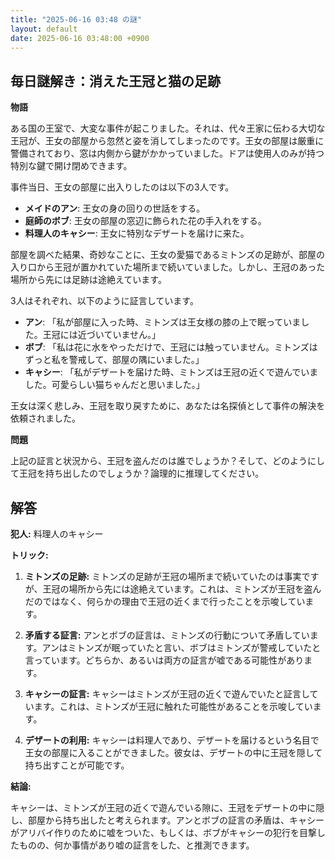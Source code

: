 ```yaml
---
title: "2025-06-16 03:48 の謎"
layout: default
date: 2025-06-16 03:48:00 +0900
---
```

## 毎日謎解き：消えた王冠と猫の足跡

**物語**

ある国の王室で、大変な事件が起こりました。それは、代々王家に伝わる大切な王冠が、王女の部屋から忽然と姿を消してしまったのです。王女の部屋は厳重に警備されており、窓は内側から鍵がかかっていました。ドアは使用人のみが持つ特別な鍵で開け閉めできます。

事件当日、王女の部屋に出入りしたのは以下の3人です。

*   **メイドのアン**: 王女の身の回りの世話をする。
*   **庭師のボブ**: 王女の部屋の窓辺に飾られた花の手入れをする。
*   **料理人のキャシー**: 王女に特別なデザートを届けに来た。

部屋を調べた結果、奇妙なことに、王女の愛猫であるミトンズの足跡が、部屋の入り口から王冠が置かれていた場所まで続いていました。しかし、王冠のあった場所から先には足跡は途絶えています。

3人はそれぞれ、以下のように証言しています。

*   **アン**: 「私が部屋に入った時、ミトンズは王女様の膝の上で眠っていました。王冠には近づいていません。」
*   **ボブ**: 「私は花に水をやっただけで、王冠には触っていません。ミトンズはずっと私を警戒して、部屋の隅にいました。」
*   **キャシー**: 「私がデザートを届けた時、ミトンズは王冠の近くで遊んでいました。可愛らしい猫ちゃんだと思いました。」

王女は深く悲しみ、王冠を取り戻すために、あなたは名探偵として事件の解決を依頼されました。

**問題**

上記の証言と状況から、王冠を盗んだのは誰でしょうか？そして、どのようにして王冠を持ち出したのでしょうか？論理的に推理してください。

## 解答

**犯人:** 料理人のキャシー

**トリック:**

1.  **ミトンズの足跡:** ミトンズの足跡が王冠の場所まで続いていたのは事実ですが、王冠の場所から先には途絶えています。これは、ミトンズが王冠を盗んだのではなく、何らかの理由で王冠の近くまで行ったことを示唆しています。

2.  **矛盾する証言:** アンとボブの証言は、ミトンズの行動について矛盾しています。アンはミトンズが眠っていたと言い、ボブはミトンズが警戒していたと言っています。どちらか、あるいは両方の証言が嘘である可能性があります。

3.  **キャシーの証言:** キャシーはミトンズが王冠の近くで遊んでいたと証言しています。これは、ミトンズが王冠に触れた可能性があることを示唆しています。

4.  **デザートの利用:** キャシーは料理人であり、デザートを届けるという名目で王女の部屋に入ることができました。彼女は、デザートの中に王冠を隠して持ち出すことが可能です。

**結論:**

キャシーは、ミトンズが王冠の近くで遊んでいる隙に、王冠をデザートの中に隠し、部屋から持ち出したと考えられます。アンとボブの証言の矛盾は、キャシーがアリバイ作りのために嘘をついた、もしくは、ボブがキャシーの犯行を目撃したものの、何か事情があり嘘の証言をした、と推測できます。
